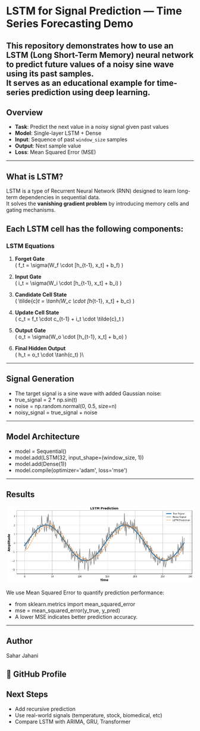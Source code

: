 # LSTM for Signal Prediction — Time Series Forecasting Demo

This repository demonstrates how to use an **LSTM (Long Short-Term Memory)** neural network to predict future values of a **noisy sine wave** using its past samples.  
It serves as an educational example for time-series prediction using deep learning.
---

## Overview

- **Task**: Predict the next value in a noisy signal given past values  
- **Model**: Single-layer LSTM + Dense  
- **Input**: Sequence of past `window_size` samples  
- **Output**: Next sample value  
- **Loss**: Mean Squared Error (MSE)
---

## What is LSTM?

LSTM is a type of Recurrent Neural Network (RNN) designed to learn long-term dependencies in sequential data.  
It solves the **vanishing gradient problem** by introducing memory cells and gating mechanisms.

Each LSTM cell has the following components:
---

### LSTM Equations

1. **Forget Gate**  
   \( f_t = \sigma(W_f \cdot [h_{t-1}, x_t] + b_f) \)

2. **Input Gate**  
   \( i_t = \sigma(W_i \cdot [h_{t-1}, x_t] + b_i) \)

3. **Candidate Cell State**  
   \( \tilde{c}_t = \tanh(W_c \cdot [h_{t-1}, x_t] + b_c) \)

4. **Update Cell State**  
   \( c_t = f_t \cdot c_{t-1} + i_t \cdot \tilde{c}_t \)

5. **Output Gate**  
   \( o_t = \sigma(W_o \cdot [h_{t-1}, x_t] + b_o) \)

6. **Final Hidden Output**  
   \( h_t = o_t \cdot \tanh(c_t) \)\
---

## Signal Generation

- The target signal is a sine wave with added Gaussian noise:
- true_signal = 2 * np.sin(t)
- noise = np.random.normal(0, 0.5, size=n)
- noisy_signal = true_signal + noise

---

## Model Architecture

- model = Sequential()
- model.add(LSTM(32, input_shape=(window_size, 1))
- model.add(Dense(1))
- model.compile(optimizer='adam', loss='mse')

---

## Results

![LSTM_Prediction_Result](LSTM_Prediction_Result.png)

We use Mean Squared Error to quantify prediction performance:

- from sklearn.metrics import mean_squared_error
- mse = mean_squared_error(y_true, y_pred)
- A lower MSE indicates better prediction accuracy.
---

## Author

Sahar Jahani

🔗 GitHub Profile
---

## Next Steps

- Add recursive prediction
- Use real-world signals (temperature, stock, biomedical, etc)
- Compare LSTM with ARIMA, GRU, Transformer
